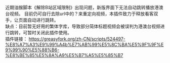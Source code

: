 近期油猴脚本《解除B站区域限制》出现问题，新版界面下无法自动跳转播放港澳台视频。  目前仍可自行去除url中的？来重定向视频，本插件致力于释放看客双手，让页面自动进行跳转。  
缺点：目前暂无好用的繁体字库，导致部分简体标题视频会被误判为港澳台视频进行跳转，可暂时关闭此插件使用。  
  插件链接：  https://greasyfork.org/zh-CN/scripts/524497-%E8%A7%A3%E9%99%A4b%E7%AB%99%E5%8C%BA%E5%9F%9F%E9%99%90%E5%88%B6-%E8%BE%85%E5%8A%A9%E5%B7%A5%E5%85%B7
